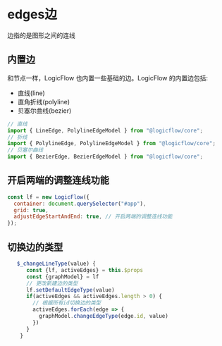 # edges边

边指的是图形之间的连线

## 内置边

和节点一样，LogicFlow 也内置一些基础的边。LogicFlow 的内置边包括:

- 直线(line)
- 直角折线(polyline)
- 贝塞尔曲线(bezier)

```js
// 直线
import { LineEdge, PolylineEdgeModel } from "@logicflow/core";
// 折线
import { PolylineEdge, PolylineEdgeModel } from "@logicflow/core";
// 贝塞尔曲线
import { BezierEdge, BezierEdgeModel } from "@logicflow/core";
```

## 开启两端的调整连线功能

```js
const lf = new LogicFlow({
  container: document.querySelector("#app"),
  grid: true,
  adjustEdgeStartAndEnd: true, // 开启两端的调整连线功能
});
```

## 切换边的类型

```js
   $_changeLineType(value) {
      const {lf, activeEdges} = this.$props
      const {graphModel} = lf
      // 更改新建边的类型
      lf.setDefaultEdgeType(value)
      if(activeEdges && activeEdges.length > 0) {
        // 根据所有id切换边的类型
        activeEdges.forEach(edge => {
          graphModel.changeEdgeType(edge.id, value)
        })
      }
    }
```

